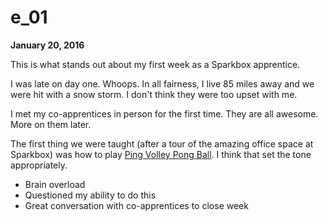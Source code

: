 # e_01

**January 20, 2016**

This is what stands out about my first week as a Sparkbox apprentice.

I was late on day one. Whoops. In all fairness, I live 85 miles away and we were hit with a snow storm. I don't think they were too upset with me.

I met my co-apprentices in person for the first time. They are all awesome. More on them later.

The first thing we were taught (after a tour of the amazing office space at Sparkbox) was how to play [Ping Volley Pong Ball](https://the-pastry-box-project.net/ben-callahan/2015-april-26). I think that set the tone appropriately.
- Brain overload
- Questioned my ability to do this
- Great conversation with co-apprentices to close week
